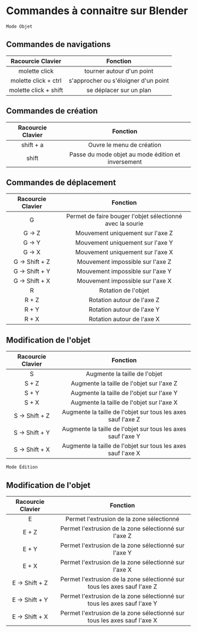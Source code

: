 # Commandes à connaitre sur Blender

`Mode Objet`

## Commandes de navigations

| Racourcie Clavier | Fonction |
|:-------------------:|:-----------------------------------:|
| molette click | tourner autour d'un point |
| molette click + ctrl| s'approcher ou s'éloigner d'un point |
| molette click + shift | se déplacer sur un plan |

## Commandes de création

| Racourcie Clavier | Fonction |
|:-------------------:|:-----------------------------------:|
| shift + a | Ouvre le menu de création |
| shift | Passe du mode objet au mode édition et inversement |


## Commandes de déplacement

| Racourcie Clavier | Fonction |
|:-------------------:|:-----------------------------------:|
| G | Permet de faire bouger l'objet sélectionné avec la sourie |
| G -> Z | Mouvement uniquement sur l'axe Z |
| G -> Y | Mouvement uniquement sur l'axe Y |
| G -> X | Mouvement uniquement sur l'axe X |
| G -> Shift + Z | Mouvement impossible sur l'axe Z |
| G -> Shift + Y | Mouvement impossible sur l'axe Y |
| G -> Shift + X | Mouvement impossible sur l'axe X |
| R | Rotation de l'objet |
| R + Z | Rotation autour de l'axe Z |
| R + Y | Rotation autour de l'axe Y |
| R + X | Rotation autour de l'axe X |

## Modification de l'objet

| Racourcie Clavier | Fonction |
|:-------------------:|:-----------------------------------:|
| S | Augmente la taille de l'objet |
| S + Z | Augmente la taille de l'objet sur l'axe Z |
| S + Y | Augmente la taille de l'objet sur l'axe Y |
| S + X | Augmente la taille de l'objet sur l'axe X |
| S -> Shift + Z | Augmente la taille de l'objet sur tous les axes sauf l'axe Z |
| S -> Shift + Y | Augmente la taille de l'objet sur tous les axes sauf l'axe Y |
| S -> Shift + X | Augmente la taille de l'objet sur tous les axes sauf l'axe X |

`Mode Édition`

## Modification de l'objet

| Racourcie Clavier | Fonction |
|:-------------------:|:-----------------------------------:|
| E | Permet l'extrusion de la zone sélectionné |
| E + Z | Permet l'extrusion de la zone sélectionné sur l'axe Z |
| E + Y | Permet l'extrusion de la zone sélectionné sur l'axe Y |
| E + X | Permet l'extrusion de la zone sélectionné sur l'axe X |
| E -> Shift + Z | Permet l'extrusion de la zone sélectionné sur tous les axes sauf l'axe Z |
| E -> Shift + Y | Permet l'extrusion de la zone sélectionné sur tous les axes sauf l'axe Y |
| E -> Shift + X | Permet l'extrusion de la zone sélectionné sur tous les axes sauf l'axe X |